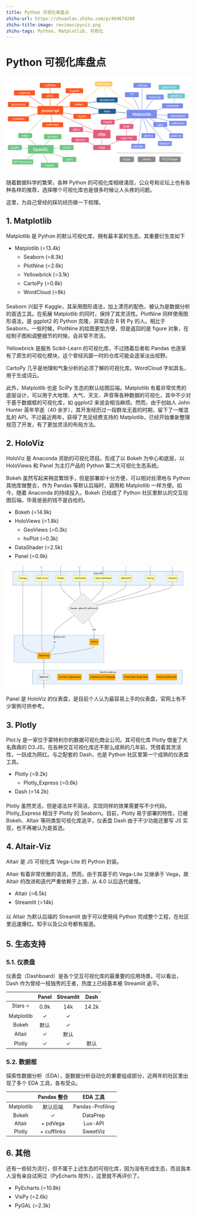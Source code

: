 ```yaml
---
title: Python 可视化库盘点
zhihu-url: https://zhuanlan.zhihu.com/p/404674288
zhihu-title-image: reviews/pyviz.png
zhihu-tags: Python, Matplotlib, 可视化
---
```


# Python 可视化库盘点

![pyviz](images/reviews/pyviz.png)

随着数据科学的繁荣，各种 Python 的可视化库相继涌现，公众号和论坛上也有各种各样的推荐，选择哪个可视化库也是很多时候让人头疼的问题。

这里，为自己曾经的踩坑经历做一下梳理。

## 1. Matplotlib

Matplotlib 是 Python 的默认可视化库，拥有最丰富的生态，其重要衍生库如下

- Matplotlib (⭐13.4k)
  - Seaborn (⭐8.3k)
  - PlotNine (⭐2.6k)
  - Yellowbrick (⭐3.1k)
  - CartoPy (⭐0.8k)
  - WordCloud (⭐8k)

Seaborn 兴起于 Kaggle，其采用图形语法，加上漂亮的配色，被认为是数据分析的首选工具。在拓展 Matplotlib 的同时，保持了其灵活性。PlotNine 同样使用图形语法，是 ggplot2 的 Python 克隆，非常适合 R 转 Py 的人。相比于 Seaborn，一些时候，PlotNine 的绘图更加方便，但是返回的是 figure 对象，在绘制子图和调整细节的时候，会非常不灵活。

Yellowbrick 是服务 Scikit-Learn 的可视化库，不过随着后者和 Pandas 也逐渐有了原生的可视化模块，这个曾经风靡一时的仓库可能会逐渐淡出视野。

CartoPy 几乎是地理和气象分析的必须了解的可视化库。WordCloud 字如其名，用于生成词云。

此外，Matplotlib 也是 SciPy 生态的默认绘图后端。Matplotlib 有着非常优秀的底层设计，可以用于大地理、大气、天文、声音等各种数据的可视化，其中不少对于基于数据框的可视化库，如 ggplot2 来说会相当麻烦。然而，由于创始人 John Hunter 英年早逝（40 余岁），其开发经历过一段群龙无首的时期，留下了一堆混乱的 API。不过最近两年，获得了充足经费支持的 Matplotlib，已经开始重新整理规范了开发，有了更加灵活的布局方法。

## 2. HoloViz

HoloViz 是 Anaconda 资助的可视化项目。形成了以 Bokeh 为中心和底层，以 HoloViews 和 Panel 为主打产品的 Python 第二大可视化生态系统。

Bokeh 虽然写起来稍显繁琐手，但是部署却十分方便，可以相对丝滑地与 Python 其他库做整合，作为 Pandas 等默认后端时，调用和 Matplotlib 一样方便。如今，随着 Anaconda 的持续投入，Bokeh 已经成了 Python 社区里默认的交互绘图后端。毕竟爸爸的钱不是白给的。

- Bokeh (⭐14.9k)
- HoloViews (⭐1.8k)
  - GeoViews (⭐0.3k)
  - hvPlot (⭐0.3k)
- DataShader (⭐2.5k)
- Panel (⭐0.9k)

![holoviz](images/reviews/holoviz.png)

Panel 是 HoloViz 的仪表盘，是目前个人认为最容易上手的仪表盘，官网上有不少案例可供参考。

## 3. Plotly

Plot.ly 是一家位于蒙特利尔的数据可视化商业公司。其可视化库 Plotly 借鉴了大名鼎鼎的 D3.JS，在各种交互可视化库还不那么成熟的几年前，凭借着其灵活性，一跃成为网红。与之配套的 Dash，也是 Python 社区里第一个成熟的仪表盘工具。

- Plotly (⭐9.2k)
  - Plotly_Express (⭐0.6k)
- Dash (⭐14.2k)

Plotly 虽然灵活，但是语法并不简洁，实现同样的效果需要写不少代码。Plotly_Express 相当于 Plotly 的 Seaborn。目前，Plotly 易于部署的特性，已被 Bokeh、Altair 等同类型可视化库追平，仪表盘 Dash 由于不少功能还要写 JS 实现，也不再被认为是首选。

## 4. Altair-Viz

Altair 是 JS 可视化库 Vega-Lite 的 Python 封装。

Altair 有着非常优雅的语法，然而，由于其基于的 Vega-Lite 又继承于 Vega，故 Altair 的改进和迭代严重依赖于上游，从 4.0 以后迭代缓慢。

- Altair (⭐6.5k)
- Streamlit (⭐14k)

以 Altair 为默认后端的 Streamlit 由于可以使用纯 Python 完成整个工程，在社区里迅速爆红。知乎以及公众号都有报道。

## 5. 生态支持

### 5.1. 仪表盘

仪表盘（Dashboard）是各个交互可视化库的最重要的应用场景。可以看出，Dash 作为曾经一枝独秀的王者，热度上已经基本被 Streamlit 追平。

|            | Panel | Streamlit | Dash  |
| :--------: | :---: | :-------: | :---: |
|  Stars ⭐   | 0.9k  |    14k    | 14.2k |
| Matplotlib |   ✓   |     ✓     |       |
|   Bokeh    | 默认  |     ✓     |       |
|   Altair   |   ✓   |   默认    |       |
|   Plotly   |   ✓   |     ✓     | 默认  |

### 5.2. 数据框

探索性数据分析（EDA），是数据分析自动化的重要组成部分，近两年的社区里出现了多个 EDA 工具，各有受众。

|            | Pandas 整合 |     EDA 工具     |
| :--------: | :---------: | :--------------: |
| Matplotlib |  默认后端   | Pandas-Profiling |
|   Bokeh    |      ✓      |     DataPrep     |
|   Altair   |  + pdVega   |     Lux-API      |
|   Plotly   | + cufflinks |     SweetViz     |

## 6. 其他

还有一些较为流行，但不属于上述生态的可视化库，因为没有形成生态，而且我本人没有亲自试用过（PyEcharts 除外），这里就不再评价了。

- PyEcharts (⭐10.8k)
- VisPy (⭐2.6k)
- PyGAL (⭐2.3k)
